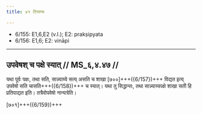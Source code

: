```yaml
---
title: ४१ टिप्पण्यः

---
```

- 6/155: E1,6,E2 (v.l.); E2: prakṣipyata
- 6/156: E1,6; E2: vināpi

____________________________________________


## उपवेषश् च पक्षे स्यात् // MS_६,४.४७ //

यथा पूर्वः पक्षः, तथा सति, सान्न्याय्ये सत्य् असति च शाखा [७००]+++({6/157})+++ विद्यत इत्य् उपवेषो सति चासति+++({6/158})+++ च स्यात्। यथा तु सिद्धान्तः, तथा सान्न्याय्यपक्षे शाखा सती हि प्रतिपाद्यत इति। तत्रैवोपवेषो नान्यत्रेति।

[७०१]+++({6/159})+++